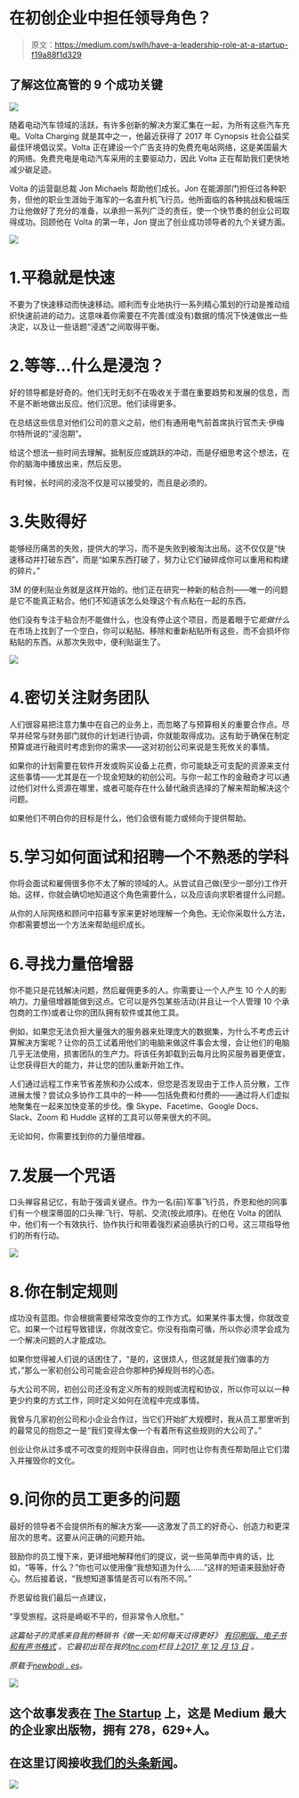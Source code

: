 # 在初创企业中担任领导角色？

> 原文：<https://medium.com/swlh/have-a-leadership-role-at-a-startup-f19a88f1d329>

## 了解这位高管的 9 个成功关键

![](img/50a2bb646fdcc3ef183ae1ea9a159333.png)

随着电动汽车领域的活跃，有许多创新的解决方案汇集在一起，为所有这些汽车充电。Volta Charging 就是其中之一，他最近获得了 2017 年 Cynopsis 社会公益奖最佳环境倡议奖。Volta 正在建设一个广告支持的免费充电站网络，这是美国最大的网络。免费充电是电动汽车采用的主要驱动力，因此 Volta 正在帮助我们更快地减少碳足迹。

Volta 的运营副总裁 Jon Michaels 帮助他们成长。Jon 在能源部门担任过各种职务，但他的职业生涯始于海军的一名直升机飞行员。他所面临的各种挑战和极端压力让他做好了充分的准备，以承担一系列广泛的责任，使一个快节奏的创业公司取得成功。回顾他在 Volta 的第一年，Jon 提出了创业成功领导者的九个关键方面。

![](img/851691da1dc1111b4b0313e8078fb357.png)

# 1.平稳就是快速

不要为了快速移动而快速移动。顺利而专业地执行一系列精心策划的行动是推动组织快速前进的动力。这意味着你需要在不完善(或没有)数据的情况下快速做出一些决定，以及让一些话题“浸透”之间取得平衡。

# 2.等等…什么是浸泡？

好的领导都是好奇的。他们无时无刻不在吸收关于潜在重要趋势和发展的信息，而不是不断地做出反应。他们沉思。他们读得更多。

在总结这些信息对他们公司的意义之前，他们有通用电气前首席执行官杰夫·伊梅尔特所说的“浸泡期”。

给这个想法一些时间去理解。抵制反应或跳跃的冲动，而是仔细思考这个想法，在你的脑海中播放出来，然后反思。

有时候，长时间的浸泡不仅是可以接受的，而且是必须的。

# 3.失败得好

能够经历痛苦的失败，提供大的学习，而不是失败到被淘汰出局。这不仅仅是“快速移动并打破东西”，而是“如果东西打破了，努力让它们破碎成你可以重用和构建的碎片。”

3M 的便利贴业务就是这样开始的。他们正在研究一种新的粘合剂——唯一的问题是它不能真正粘合。他们不知道该怎么处理这个有点粘在一起的东西。

他们没有专注于粘合剂不能做什么，也没有停止这个项目，而是着眼于它*能做什么*在市场上找到了一个空白，你可以粘贴、移除和重新粘贴所有这些，而不会损坏你粘贴的东西。从那次失败中，便利贴诞生了。

![](img/579936720be8633c4899427f1f3d01a9.png)

# 4.密切关注财务团队

人们很容易把注意力集中在自己的业务上，而忽略了与预算相关的重要合作点。尽早并经常与财务部门就你的计划进行协调，你就能取得成功。这有助于确保在制定预算或进行融资时考虑到你的需求——这对初创公司来说是生死攸关的事情。

如果你的计划需要在软件开发或购买设备上花费，你可能缺乏可支配的资源来支付这些事情——尤其是在一个现金短缺的初创公司。与你一起工作的金融奇才可以通过他们对什么资源在哪里，或者可能存在什么替代融资选择的了解来帮助解决这个问题。

如果他们不明白你的目标是什么，他们会很有能力或倾向于提供帮助。

# 5.学习如何面试和招聘一个不熟悉的学科

你将会面试和雇佣很多你不太了解的领域的人。从尝试自己做(至少一部分)工作开始。这样，你就会确切地知道这个角色需要什么，以及应该向求职者提什么问题。

从你的人际网络和顾问中招募专家来更好地理解一个角色。无论你采取什么方法，你都需要想出一个方法来帮助组织成长。

# 6.寻找力量倍增器

你不能只是花钱解决问题，然后雇佣更多的人。你需要让一个人产生 10 个人的影响力。力量倍增器能做到这点。它可以是外包某些活动(并且让一个人管理 10 个承包商的工作)或者让你的团队拥有软件或其他工具。

例如，如果您无法负担大量强大的服务器来处理庞大的数据集，为什么不考虑云计算解决方案呢？让你的员工试着用他们的电脑来做这件事会太慢，会让他们的电脑几乎无法使用，损害团队的生产力。将该任务卸载到云每月比购买服务器更便宜，让您获得巨大的能力，并让您的团队重新开始工作。

人们通过远程工作来节省差旅和办公成本，但您是否发现由于工作人员分散，工作进展太慢？尝试众多协作工具中的一种——包括免费和付费的——通过将人们虚拟地聚集在一起来加快变革的步伐。像 Skype、Facetime、Google Docs、Slack、Zoom 和 Huddle 这样的工具可以带来很大的不同。

无论如何，你需要找到你的力量倍增器。

# 7.发展一个咒语

口头禅容易记忆，有助于强调关键点。作为一名(前)军事飞行员，乔恩和他的同事们有一个根深蒂固的口头禅:飞行、导航、交流(按此顺序)。在他在 Volta 的团队中，他们有一个有效执行、协作执行和带着强烈紧迫感执行的口号。这三项指导他们的所有行动。

![](img/f7fcb2ec192b7da4182b11d545c571de.png)

# 8.你在制定规则

成功没有蓝图。你会根据需要经常改变你的工作方式。如果某件事太慢，你就改变它。如果一个过程导致错误，你就改变它。你没有指南可循，所以你必须学会成为一个解决问题的人才能成功。

如果你觉得被人们说的话困住了，“是的，这很烦人，但这就是我们做事的方式，”那么一家初创公司可能会迎合你那种扔掉规则书的心态。

与大公司不同，初创公司还没有定义所有的规则或流程和协议，所以你可以以一种更少约束的方式工作，同时定义如何在流程中完成事情。

我曾与几家初创公司和小企业合作过，当它们开始扩大规模时，我从员工那里听到的最常见的抱怨之一是“我们变得太像一个有着所有这些规则的大公司了。”

创业让你从过多或不可改变的规则中获得自由，同时也让你有责任帮助阻止它们潜入并摧毁你的文化。

# 9.问你的员工更多的问题

最好的领导者不会提供所有的解决方案——这激发了员工的好奇心、创造力和更深层次的思考。这要从问正确的问题开始。

鼓励你的员工慢下来，更详细地解释他们的提议，说一些简单而中肯的话，比如，“等等，什么？”你也可以使用像“我想知道为什么……”这样的短语来鼓励好奇心。然后接着说，“我想知道事情是否可以有所不同。”

乔恩留给我们最后一点建议，

“享受旅程。这将是崎岖不平的，但非常令人欣慰。”

*这篇帖子的灵感来自我的畅销书《做一天:如何每天过得更好》* [*有印刷版、电子书和有声书格式*](http://www.doadaybook.com/) *。它最初出现在我的*[*Inc.com*](http://inc.com/author/bryan-falchuk)*栏目上*[*2017 年 12 月 13 日*](https://www.inc.com/bryan-falchuk/have-a-leaderhip-role-at-a-startup-learn-this-execs-9-keys-to-success.html) *。*

*原载于*[*newbodi . es*](http://newbodi.es/blog/2017/12/have-a-leadership-role-at-a-startup-learn-this-execs-9-keys-to-success.html)*。*

![](img/731acf26f5d44fdc58d99a6388fe935d.png)

## 这个故事发表在 [The Startup](https://medium.com/swlh) 上，这是 Medium 最大的企业家出版物，拥有 278，629+人。

## 在这里订阅接收[我们的头条新闻](http://growthsupply.com/the-startup-newsletter/)。

![](img/731acf26f5d44fdc58d99a6388fe935d.png)